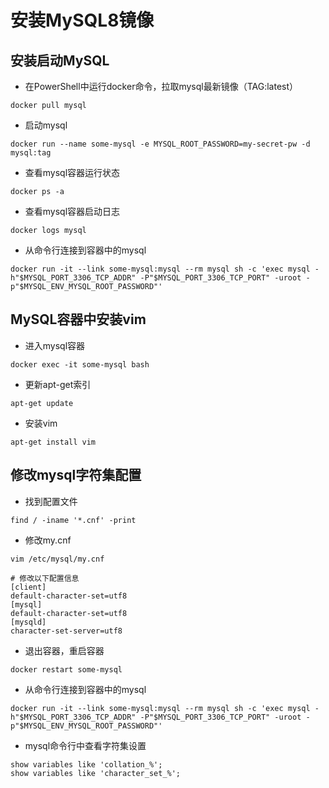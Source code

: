 # 安装MySQL8镜像
## 安装启动MySQL
- 在PowerShell中运行docker命令，拉取mysql最新镜像（TAG:latest）
```
docker pull mysql
```
- 启动mysql
```
docker run --name some-mysql -e MYSQL_ROOT_PASSWORD=my-secret-pw -d mysql:tag
```
- 查看mysql容器运行状态
```
docker ps -a
```
- 查看mysql容器启动日志
```
docker logs mysql
```
- 从命令行连接到容器中的mysql
```
docker run -it --link some-mysql:mysql --rm mysql sh -c 'exec mysql -h"$MYSQL_PORT_3306_TCP_ADDR" -P"$MYSQL_PORT_3306_TCP_PORT" -uroot -p"$MYSQL_ENV_MYSQL_ROOT_PASSWORD"'
```
## MySQL容器中安装vim
- 进入mysql容器
```
docker exec -it some-mysql bash
```
- 更新apt-get索引
```
apt-get update
```
- 安装vim
```
apt-get install vim
```
## 修改mysql字符集配置
- 找到配置文件
```
find / -iname '*.cnf' -print
```
- 修改my.cnf
```
vim /etc/mysql/my.cnf

# 修改以下配置信息
[client]
default-character-set=utf8
[mysql]
default-character-set=utf8
[mysqld]
character-set-server=utf8
```
- 退出容器，重启容器
```
docker restart some-mysql
```
- 从命令行连接到容器中的mysql
```
docker run -it --link some-mysql:mysql --rm mysql sh -c 'exec mysql -h"$MYSQL_PORT_3306_TCP_ADDR" -P"$MYSQL_PORT_3306_TCP_PORT" -uroot -p"$MYSQL_ENV_MYSQL_ROOT_PASSWORD"'
```
- mysql命令行中查看字符集设置
```
show variables like 'collation_%';
show variables like 'character_set_%';
```
